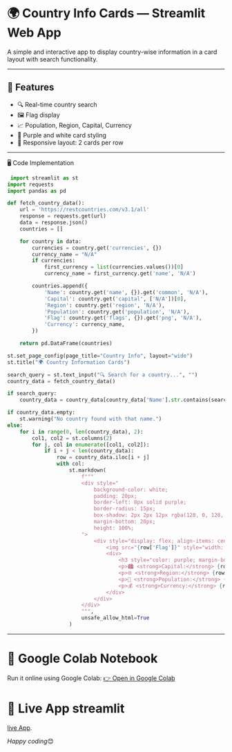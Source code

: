 # 🌍 Country Info Cards — Streamlit Web App

A simple and interactive app to display country-wise information in a card layout with search functionality.

---

## 📌 Features

- 🔍 Real-time country search
- 🖼️ Flag display
- 📈 Population, Region, Capital, Currency
- 💅 Purple and white card styling
- 🧱 Responsive layout: 2 cards per row

---

🖥️ Code Implementation
```python
 import streamlit as st
import requests
import pandas as pd

def fetch_country_data():
    url = 'https://restcountries.com/v3.1/all'
    response = requests.get(url)
    data = response.json()
    countries = []

    for country in data:
        currencies = country.get('currencies', {})
        currency_name = "N/A"
        if currencies:
            first_currency = list(currencies.values())[0]
            currency_name = first_currency.get('name', 'N/A')

        countries.append({
            'Name': country.get('name', {}).get('common', 'N/A'),
            'Capital': country.get('capital', ['N/A'])[0],
            'Region': country.get('region', 'N/A'),
            'Population': country.get('population', 'N/A'),
            'Flag': country.get('flags', {}).get('png', 'N/A'),
            'Currency': currency_name,
        })

    return pd.DataFrame(countries)

st.set_page_config(page_title="Country Info", layout="wide")
st.title("🌍 Country Information Cards")

search_query = st.text_input("🔍 Search for a country...", "")
country_data = fetch_country_data()

if search_query:
    country_data = country_data[country_data['Name'].str.contains(search_query, case=False, na=False)]

if country_data.empty:
    st.warning("No country found with that name.")
else:
    for i in range(0, len(country_data), 2):
        col1, col2 = st.columns(2)
        for j, col in enumerate([col1, col2]):
            if i + j < len(country_data):
                row = country_data.iloc[i + j]
                with col:
                    st.markdown(
                        f"""
                        <div style="
                            background-color: white;
                            padding: 20px;
                            border-left: 8px solid purple;
                            border-radius: 15px;
                            box-shadow: 2px 2px 12px rgba(128, 0, 128, 0.1);
                            margin-bottom: 20px;
                            height: 100%;
                        ">
                            <div style="display: flex; align-items: center;">
                                <img src="{row['Flag']}" style="width: 80px; border-radius: 10px; margin-right: 20px;" />
                                <div>
                                    <h3 style="color: purple; margin-bottom: 10px;">{row['Name']}</h3>
                                    <p>🏙️ <strong>Capital:</strong> {row['Capital']}</p>
                                    <p>🌐 <strong>Region:</strong> {row['Region']}</p>
                                    <p>👥 <strong>Population:</strong> {row['Population']:,}</p>
                                    <p>💰 <strong>Currency:</strong> {row['Currency']}</p>
                                </div>
                            </div>
                        </div>
                        """,
                        unsafe_allow_html=True
                    )

```

---

 # 🔗 Google Colab Notebook

Run it online using Google Colab:
[👉 Open in Google Colab](https://colab.research.google.com/drive/1hrTo3VZdDsG1Lb4s7GusknBH0Y9JT3Ay?usp=sharing)

#  🔗 Live App  streamlit 
  [live App]().
  
*Happy coding*😊
